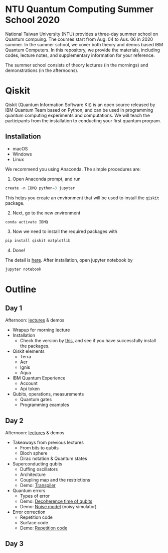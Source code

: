 # NTU Quantum Computing Summer School 2020
National Taiwan University (NTU) provides a three-day summer school on Quantum compuing. The courses start from Aug. 04 to Aus. 06 in 2020 summer. In the summer school, we cover both theory and demos based IBM Quantum Computers. In this repository, we provide the materials, including codes, lecture notes, and supplementary information for your reference.

The summer school consists of theory lectures (in the mornings) and demonstrations (in the afternoons).


# Qiskit
Qiskit (Quantum Information Software Kit) is an open source released by IBM Quantum Team based on Python, and can be used in programming quantum computing experiments and computations. We will teach the participants from the installation to conducting your first quantum program.

## Installation
- macOS
- Windows
- Linux

We recommend you using Anaconda. The simple procedures are:
1. Open Anaconda prompt, and run
```javascript
create -n IBMQ python=3 jupyter
```
This helps you create an environment that will be used to install the `qiskit` package.

2. Next, go to the new environment
```javascript
conda activate IBMQ
```
3. Now we need to install the required packages with
```javascript
pip install qiskit matplotlib
```
4. Done!

The detail is [here](https://github.com/ycldingo/IBMQ/blob/master/README.md).
After installation, open jupyter notebook by
```javascript
jupyter notebook
```


# Outline

## Day 1
Afternoon: [lectures](https://github.com/ycldingo/QuantumComputing_2020Summer/blob/master/Day1/Intro_Day_1.pdf) & demos
- Wrapup for morning lecture
- Installation
  - Check the version by [this](https://github.com/ycldingo/QuantumComputing_2020Summer/blob/master/Day1/check_version.ipynb), and see if you have successfully install the packages.
- Qiskit elements
  - Terra 
  - Aer
  - Ignis
  - Aqua
- IBM Quantum Experience
  - Account
  - Api token
- Qubits, operations, measurements
  - Quantum gates
  - Programming examples

## Day 2
Afternoon: [lectures](https://github.com/ycldingo/QuantumComputing_2020Summer/blob/master/Day2/Real_QuantumMachine_upload.pdf) & demos
- Takeaways from previous lectures
  - From bits to qubits
  - Bloch sphere
  - Dirac notation & Quantum states
- Superconducting qubits
  - Duffing oscillators
  - Architecture
  - Coupling map and the restrictions
  - Demo: [Transpiler](https://github.com/ycldingo/QuantumComputing_2020Summer/blob/master/Day2/transpiler.ipynb)
- Quantum errors
  - Types of error
  - Demo: [Decoherence time of qubits](https://github.com/ycldingo/QuantumComputing_2020Summer/blob/master/Day2/coherence_time.ipynb)
  - Demo: [Noise model](https://github.com/ycldingo/QuantumComputing_2020Summer/blob/master/Day2/noise_model.ipynb) (noisy simulator)
- Error correction
  - Repetition code
  - Surface code
  - Demo: [Repetition code](https://github.com/ycldingo/QuantumComputing_2020Summer/blob/master/Day2/repetition_code.ipynb)


## Day 3
